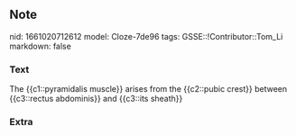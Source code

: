 ## Note
nid: 1661020712612
model: Cloze-7de96
tags: GSSE::!Contributor::Tom_Li
markdown: false

### Text
<div>
  The {{c1::pyramidalis muscle}} arises from the {{c2::pubic
  crest}} between {{c3::rectus abdominis}} and {{c3::its sheath}}
</div>

### Extra

